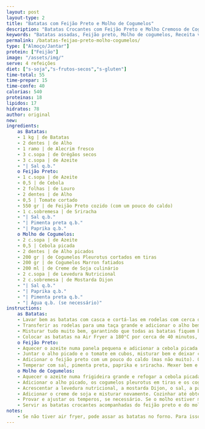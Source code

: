 ```yaml
---
layout: post
layout-type: 2
title: "Batatas com Feijão Preto e Molho de Cogumelos"
description: "Batatas Crocantes com Feijão Preto e Molho Cremoso de Cogumelos"
keywords: "Batatas assadas, Feijão preto, Molho de cogumelos, Receita vegana, Air fryer, Comida caseira, Alimentação saudável, Prato completo, Jantar fácil, Receita nutritiva"
permalink: /batatas-feijao-preto-molho-cogumelos/
type: ["Almoço/Jantar"]
protein: ["Feijão"]
image: "/assets/img/"
serve: 4 refeições
diet: ["s-soja","s-frutos-secos","s-gluten"]
time-total: 55
time-prepar: 15
time-confe: 40
calorias: 540
proteinas: 18
lipidos: 17
hidratos: 78
author: original
new: 
ingredients:
    as Batatas:
    - 1 kg | de Batatas
    - 2 dentes | de Alho
    - 1 ramo | de Alecrim fresco
    - 3 c.sopa | de Orégãos secos
    - 3 c.sopa | de Azeite
    - "| Sal q.b."
    o Feijão Preto:
    - 1 c.sopa | de Azeite
    - 0,5 | de Cebola
    - 2 folhas | de Louro
    - 2 dentes | de Alho
    - 0,5 | Tomate cortado
    - 550 gr | de Feijão Preto cozido (com um pouco do caldo)
    - 1 c.sobremesa | de Sriracha
    - "| Sal q.b."
    - "| Pimenta preta q.b."
    - "| Paprika q.b."
    o Molho de Cogumelos:
    - 2 c.sopa | de Azeite
    - 0,5 | Cebola picada
    - 2 dentes | de Alho picados
    - 200 gr | de Cogumelos Pleurotus cortados em tiras
    - 200 gr | de Cogumelos Marron fatiados
    - 200 ml | de Creme de Soja culinário
    - 2 c.sopa | de Levedura Nutricional
    - 2 c.sobremesa | de Mostarda Dijon
    - "| Sal q.b."
    - "| Paprika q.b."
    - "| Pimenta preta q.b."
    - "| Água q.b. (se necessário)"
instructions:
    as Batatas:
    - Lavar bem as batatas com casca e cortá-las em rodelas com cerca de 1 dedo de espessura.
    - Transferir as rodelas para uma taça grande e adicionar o alho bem picado, o alecrim bem picado, os orégãos, o sal e o azeite.
    - Misturar tudo muito bem, garantindo que todas as batatas fiquem bem temperadas.
    - Colocar as batatas na Air Fryer a 180°C por cerca de 40 minutos, mexendo várias vezes ao longo do tempo até que ambas as faces fiquem douradas e crocantes.
    o Feijão Preto:
    - Aquecer o azeite numa panela pequena e adicionar a cebola picada e as folhas de louro. Refogar até dourar.
    - Juntar o alho picado e o tomate em cubos, misturar bem e deixar cozinhar até o tomate começar a desfazer-se.
    - Adicionar o feijão preto com um pouco do caldo (mas não muito). O objetivo é que o feijão fique com um molho ligeiramente espesso, sem excesso de líquido. Se houver demasiado caldo no final, descartar o excesso.
    - Temperar com sal, pimenta preta, paprika e sriracha. Mexer bem e deixar cozinhar até apurar, sem ultrapassar o ponto desejado para o feijão.
    o Molho de Cogumelos:
    - Aquecer o azeite numa frigideira grande e refogar a cebola picada até dourar.
    - Adicionar o alho picado, os cogumelos pleurotus em tiras e os cogumelos marron fatiados. Misturar bem e deixar cozinhar até perderem parte da água e reduzirem de tamanho.
    - Acrescentar a levedura nutricional, a mostarda Dijon, o sal, a paprika e a pimenta preta. Envolver bem e mexer para não colar.
    - Adicionar o creme de soja e misturar novamente. Cozinhar até obter a consistência desejada.
    - Provar e ajustar os temperos, se necessário. Se o molho estiver muito espesso, adicionar um pouco de água até atingir a textura ideal.
    - Servir as batatas crocantes acompanhadas do feijão preto e do molho cremoso de cogumelos.
notes:
    - Se não tiver air fryer, pode assar as batatas no forno. Para isso, distribuir as rodelas temperadas numa única camada sobre um tabuleiro forrado com papel vegetal e assar a 200°C por cerca de 40-45 minutos, virando-as a meio do tempo para garantir que fiquem douradas e crocantes de ambos os lados.
---
```


